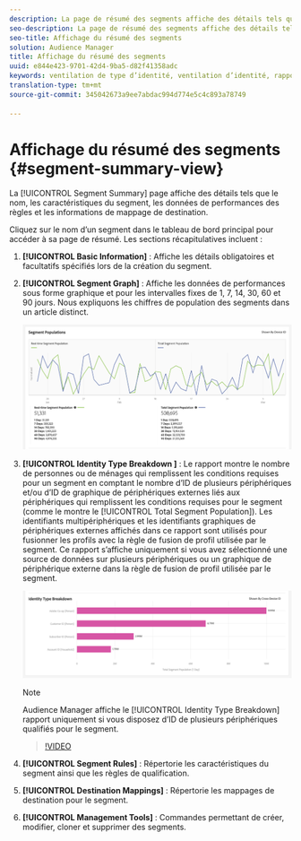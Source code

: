 ```yaml
---
description: La page de résumé des segments affiche des détails tels que le nom, les caractéristiques du segment, les règles, les données de performances et les informations de mappage de destination.
seo-description: La page de résumé des segments affiche des détails tels que le nom, les caractéristiques du segment, les règles, les données de performances et les informations de mappage de destination.
seo-title: Affichage du résumé des segments
solution: Audience Manager
title: Affichage du résumé des segments
uuid: e844e423-9701-42d4-9ba5-d82f41358adc
keywords: ventilation de type d’identité, ventilation d’identité, rapport d’identité d’audience
translation-type: tm+mt
source-git-commit: 345042673a9ee7abdac994d774e5c4c893a78749

---
```



# Affichage du résumé des segments {#segment-summary-view}

La [!UICONTROL Segment Summary] page affiche des détails tels que le nom, les caractéristiques du segment, les données de performances des règles et les informations de mappage de destination.

Cliquez sur le nom d’un segment dans le tableau de bord principal pour accéder à sa page de résumé. Les sections récapitulatives incluent :

1. **[!UICONTROL Basic Information]** : Affiche les détails obligatoires et facultatifs spécifiés lors de la création du segment.
2. **[!UICONTROL Segment Graph]** : Affiche les données de performances sous forme graphique et pour les intervalles fixes de 1, 7, 14, 30, 60 et 90 jours. Nous expliquons les chiffres de population des segments dans un article [](../../features/segments/segment-builder-data.md)distinct.

   ![segments-graphique](assets/segment-graph.png)

3. **[!UICONTROL Identity Type Breakdown ]** : Le rapport montre le nombre de personnes ou de ménages qui remplissent les conditions requises pour un segment en comptant le nombre d’ID de plusieurs périphériques et/ou d’ID de graphique de périphériques externes liés aux périphériques qui remplissent les conditions requises pour le segment (comme le montre le [!UICONTROL Total Segment Population]). Les identifiants multipériphériques et les identifiants graphiques de périphériques externes affichés dans ce rapport sont utilisés pour fusionner les profils avec la règle de fusion de profil utilisée par le segment. Ce rapport s’affiche uniquement si vous avez sélectionné une source de données sur plusieurs périphériques ou un graphique de périphérique externe dans la règle de fusion de profil utilisée par le segment.

   ![segments-graphique](assets/segment-type.png)

   >[!NOTE]
   >
   >Audience Manager affiche le [!UICONTROL Identity Type Breakdown] rapport uniquement si vous disposez d’ID de plusieurs périphériques qualifiés pour le segment.

   >[!VIDEO](https://video.tv.adobe.com/v/27977/?captions=fre_fr)

4. **[!UICONTROL Segment Rules]** : Répertorie les caractéristiques du segment ainsi que les règles de qualification.
5. **[!UICONTROL Destination Mappings]** : Répertorie les mappages de destination pour le segment.
6. **[!UICONTROL Management Tools]** : Commandes permettant de créer, modifier, cloner et supprimer des segments.